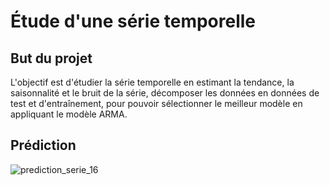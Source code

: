 # Étude d'une série temporelle

## But du projet

L'objectif est d'étudier la série temporelle en estimant la tendance, la saisonnalité et le bruit de la série, décomposer les données en données de test et d'entraînement, pour pouvoir sélectionner le meilleur modèle en appliquant le modèle ARMA.

## Prédiction

![prediction_serie_16](https://user-images.githubusercontent.com/78887980/179837914-939df42a-d4b5-4db6-958d-8cdb6fa1378a.png)
